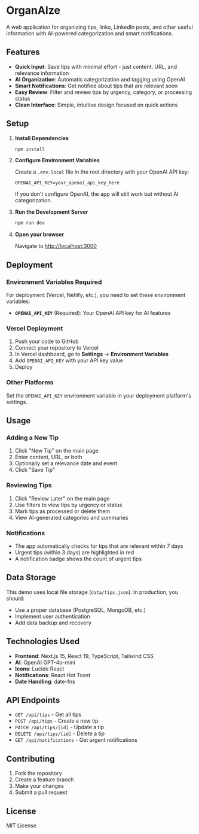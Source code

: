 # OrganAIze

A web application for organizing tips, links, LinkedIn posts, and other useful information with AI-powered categorization and smart notifications.

## Features

- **Quick Input**: Save tips with minimal effort - just content, URL, and relevance information
- **AI Organization**: Automatic categorization and tagging using OpenAI
- **Smart Notifications**: Get notified about tips that are relevant soon
- **Easy Review**: Filter and review tips by urgency, category, or processing status
- **Clean Interface**: Simple, intuitive design focused on quick actions

## Setup

1. **Install Dependencies**
   ```bash
   npm install
   ```

2. **Configure Environment Variables**
   
   Create a `.env.local` file in the root directory with your OpenAI API key:
   ```
   OPENAI_API_KEY=your_openai_api_key_here
   ```

   If you don't configure OpenAI, the app will still work but without AI categorization.

3. **Run the Development Server**
   ```bash
   npm run dev
   ```

4. **Open your browser**
   
   Navigate to [http://localhost:3000](http://localhost:3000)

## Deployment

### Environment Variables Required

For deployment (Vercel, Netlify, etc.), you need to set these environment variables:

- **`OPENAI_API_KEY`** (Required): Your OpenAI API key for AI features

### Vercel Deployment

1. Push your code to GitHub
2. Connect your repository to Vercel
3. In Vercel dashboard, go to **Settings** → **Environment Variables**
4. Add `OPENAI_API_KEY` with your API key value
5. Deploy

### Other Platforms

Set the `OPENAI_API_KEY` environment variable in your deployment platform's settings.

## Usage

### Adding a New Tip
1. Click "New Tip" on the main page
2. Enter content, URL, or both
3. Optionally set a relevance date and event
4. Click "Save Tip"

### Reviewing Tips
1. Click "Review Later" on the main page
2. Use filters to view tips by urgency or status
3. Mark tips as processed or delete them
4. View AI-generated categories and summaries

### Notifications
- The app automatically checks for tips that are relevant within 7 days
- Urgent tips (within 3 days) are highlighted in red
- A notification badge shows the count of urgent tips

## Data Storage

This demo uses local file storage (`data/tips.json`). In production, you should:
- Use a proper database (PostgreSQL, MongoDB, etc.)
- Implement user authentication
- Add data backup and recovery

## Technologies Used

- **Frontend**: Next.js 15, React 19, TypeScript, Tailwind CSS
- **AI**: OpenAI GPT-4o-mini
- **Icons**: Lucide React
- **Notifications**: React Hot Toast
- **Date Handling**: date-fns

## API Endpoints

- `GET /api/tips` - Get all tips
- `POST /api/tips` - Create a new tip
- `PATCH /api/tips/[id]` - Update a tip
- `DELETE /api/tips/[id]` - Delete a tip
- `GET /api/notifications` - Get urgent notifications

## Contributing

1. Fork the repository
2. Create a feature branch
3. Make your changes
4. Submit a pull request

## License

MIT License
